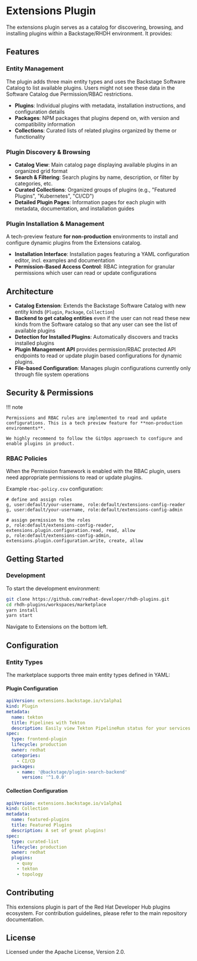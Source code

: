 # Extensions Plugin

The extensions plugin serves as a catalog for discovering, browsing, and installing plugins within a Backstage/RHDH environment. It provides:

## Features

### Entity Management

The plugin adds three main entity types and uses the Backstage Software Catalog to list available plugins. Users might not see these data in the Software Catalog due Permission/RBAC restrictions.

- **Plugins**: Individual plugins with metadata, installation instructions, and configuration details
- **Packages**: NPM packages that plugins depend on, with version and compatibility information
- **Collections**: Curated lists of related plugins organized by theme or functionality

### Plugin Discovery & Browsing

- **Catalog View**: Main catalog page displaying available plugins in an organized grid format
- **Search & Filtering**: Search plugins by name, description, or filter by categories, etc.
- **Curated Collections**: Organized groups of plugins (e.g., "Featured Plugins", "Kubernetes", "CI/CD")
- **Detailed Plugin Pages**: Information pages for each plugin with metadata, documentation, and installation guides

### Plugin Installation & Management

A tech-preview feature **for non-production** environments to install and configure dynamic plugins from the Extensions catalog.

- **Installation Interface**: Installation pages featuring a YAML configuration editor, incl. examples and documentation
- **Permission-Based Access Control**: RBAC integration for granular permissions which user can read or update configurations

## Architecture

- **Catalog Extension**: Extends the Backstage Software Catalog with new entity kinds (`Plugin`, `Package`, `Collection`)
- **Backend to get catalog entities** even if the user can not read these new kinds from the Software catalog so that any user can see the list of available plugins
- **Detection for Installed Plugins**: Automatically discovers and tracks installed plugins
- **Plugin Management API** provides permission/RBAC protected API endpoints to read or update plugin based configurations for dynamic plugins.
- **File-based Configuration**: Manages plugin configurations currently only through file system operations

## Security & Permissions

!!! note

    Permissions and RBAC rules are implemented to read and update configurations. This is a tech preview feature for **non-production environments**.

    We highly recommend to follow the GitOps approaech to configure and enable plugins in product.

### RBAC Policies

When the Permission framework is enabled with the RBAC plugin, users need appropriate permissions to read or update plugins.

Example `rbac-policy.csv` configuration:

```csv
# define and assign roles
g, user:default/your-username, role:default/extensions-config-reader
g, user:default/your-username, role:default/extensions-config-admin

# assign permission to the roles
p, role:default/extensions-config-reader, extensions.plugin.configuration.read, read, allow
p, role:default/extensions-config-admin, extensions.plugin.configuration.write, create, allow
```

## Getting Started

### Development

To start the development environment:

```bash
git clone https://github.com/redhat-developer/rhdh-plugins.git
cd rhdh-plugins/workspaces/marketplace
yarn install
yarn start
```

Navigate to Extensions on the bottom left.

## Configuration

### Entity Types

The marketplace supports three main entity types defined in YAML:

#### Plugin Configuration

```yaml
apiVersion: extensions.backstage.io/v1alpha1
kind: Plugin
metadata:
  name: tekton
  title: Pipelines with Tekton
  description: Easily view Tekton PipelineRun status for your services in Backstage.
spec:
  type: frontend-plugin
  lifecycle: production
  owner: redhat
  categories:
    - CI/CD
  packages:
    - name: '@backstage/plugin-search-backend'
      version: '^1.0.0'
```

#### Collection Configuration

```yaml
apiVersion: extensions.backstage.io/v1alpha1
kind: Collection
metadata:
  name: featured-plugins
  title: Featured Plugins
  description: A set of great plugins!
spec:
  type: curated-list
  lifecycle: production
  owner: redhat
  plugins:
    - quay
    - tekton
    - topology
```

## Contributing

This extensions plugin is part of the Red Hat Developer Hub plugins ecosystem. For contribution guidelines, please refer to the main repository documentation.

## License

Licensed under the Apache License, Version 2.0.
